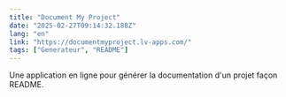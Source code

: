 ```yaml
---
title: "Document My Project"
date: "2025-02-27T09:14:32.188Z"
lang: "en"
link: "https://documentmyproject.lv-apps.com/"
tags: ["Generateur", "README"]
---
```


Une application en ligne pour générer la documentation d'un projet façon README.